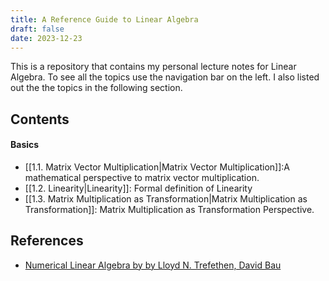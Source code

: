 ```yaml
---
title: A Reference Guide to Linear Algebra
draft: false
date: 2023-12-23
---
```


This is a repository that contains my personal lecture notes for Linear Algebra.
To see all the topics use the navigation bar on the left. I also listed out the the topics in the following section. 


## Contents 

#### Basics

- [[1.1. Matrix Vector Multiplication|Matrix Vector Multiplication]]:A mathematical perspective to matrix vector multiplication.
- [[1.2. Linearity|Linearity]]:  Formal definition of Linearity
- [[1.3. Matrix Multiplication as Transformation|Matrix Multiplication as Transformation]]: Matrix Multiplication as Transformation Perspective.


## References

-  [Numerical Linear Algebra by by Lloyd N. Trefethen, David Bau ](https://books.google.com/books?id=4Mou5YpRD_kC&printsec=frontcover)


